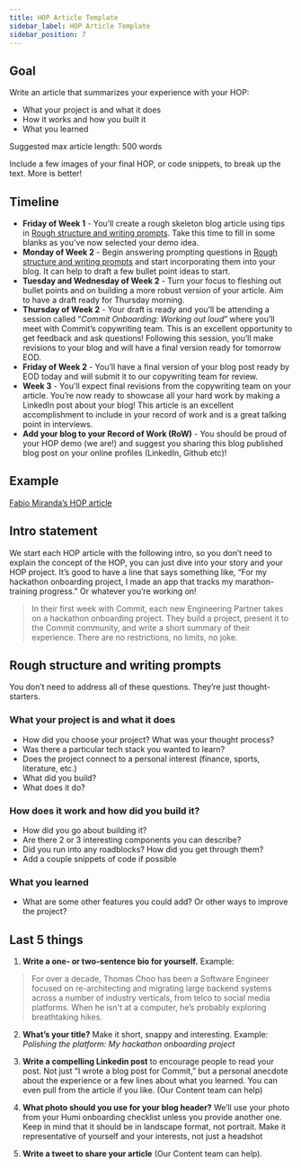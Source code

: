 ```yaml
---
title: HOP Article Template
sidebar_label: HOP Article Template
sidebar_position: 7
---
```


## Goal

Write an article that summarizes your experience with your HOP:

- What your project is and what it does
- How it works and how you built it
- What you learned

Suggested max article length: 500 words

Include a few images of your final HOP, or code snippets, to break up the text. More is better!

## Timeline

- **Friday of Week 1** - You’ll create a rough skeleton blog article using tips in [Rough structure and writing prompts](#rough-structure-and-writing-prompts). Take this time to fill in some blanks as you’ve now selected your demo idea. 
- **Monday of Week 2** - Begin answering prompting questions in [Rough structure and writing prompts](#rough-structure-and-writing-prompts) and start incorporating them into your blog. It can help to draft a few bullet point ideas to start.
- **Tuesday and Wednesday of Week 2** - Turn your focus to fleshing out bullet points and on building a more robust version of your article. Aim to have a draft ready for Thursday morning. 
- **Thursday of Week 2** - Your draft is ready and you’ll be attending a session called “*Commit Onboarding: Working out loud*” where you’ll meet with Commit’s copywriting team. This is an excellent opportunity to get feedback and ask questions! Following this session, you’ll make revisions to your blog and will have a final version ready for tomorrow EOD. 
- **Friday of Week 2** - You’ll have a final version of your blog post ready by EOD today and will submit it to our copywriting team for review.
- **Week 3** - You'll expect final revisions from the copywriting team on your article. You’re now ready to showcase all your hard work by making a LinkedIn post about your blog! This article is an excellent accomplishment to include in your record of work and is a great talking point in interviews.
- **Add your blog to your Record of Work (RoW)** - You should be proud of your HOP demo (we are!) and suggest you sharing this blog published blog post on your online profiles (LinkedIn, Github etc)! 
 
## Example

[Fabio Miranda’s HOP article](https://commit.dev/2022/01/11/docker-is-in-the-details-my-hackathon-onboarding-project/)

## Intro statement

We start each HOP article with the following intro, so you don’t need to explain the concept of the HOP, you can just dive into your story and your HOP project. It’s good to have a line that says something like, “For my hackathon onboarding project, I made an app that tracks my marathon-training progress.” Or whatever you’re working on!

> In their first week with Commit, each new Engineering Partner takes on a hackathon onboarding project. They build a project, present it to the Commit community, and write a short summary of their experience. There are no restrictions, no limits, no joke.

## Rough structure and writing prompts

You don’t need to address all of these questions. They’re just thought-starters.

### What your project is and what it does

- How did you choose your project? What was your thought process? 
- Was there a particular tech stack you wanted to learn?
- Does the project connect to a personal interest (finance, sports, literature, etc.)
- What did you build?
- What does it do?

### How does it work and how did you build it?

- How did you go about building it?
- Are there 2 or 3 interesting components you can describe? 
- Did you run into any roadblocks? How did you get through them?
- Add a couple snippets of code if possible

### What you learned

- What are some other features you could add? Or other ways to improve the project?
 
## Last 5 things

1. **Write a one- or two-sentence bio for yourself.** Example:
> For over a decade, Thomas Choo has been a Software Engineer focused on re-architecting and migrating large backend systems across a number of industry verticals, from telco to social media platforms. When he isn't at a computer, he’s probably exploring breathtaking hikes.

2. **What’s your title?** Make it short, snappy and interesting. Example: *Polishing the platform: My hackathon onboarding project*

3. **Write a compelling Linkedin post** to encourage people to read your post. Not just "I wrote a blog post for Commit,” but a personal anecdote about the experience or a few lines about what you learned. You can even pull from the article if you like. (Our Content team can help)

4. **What photo should you use for your blog header?** We’ll use your photo from your Humi onboarding checklist unless you provide another one. Keep in mind that it should be in landscape format, not portrait. Make it representative of yourself and your interests, not just a headshot

5. **Write a tweet to share your article** (Our Content team can help).
